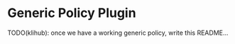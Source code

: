 # Generic Policy Plugin

TODO(klihub): once we have a working generic policy, write this README...

